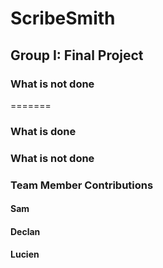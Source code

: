 # ScribeSmith

## Group I: Final Project

### What is not done

=======
### What is done

### What is not done

### Team Member Contributions

#### Sam

#### Declan

#### Lucien
